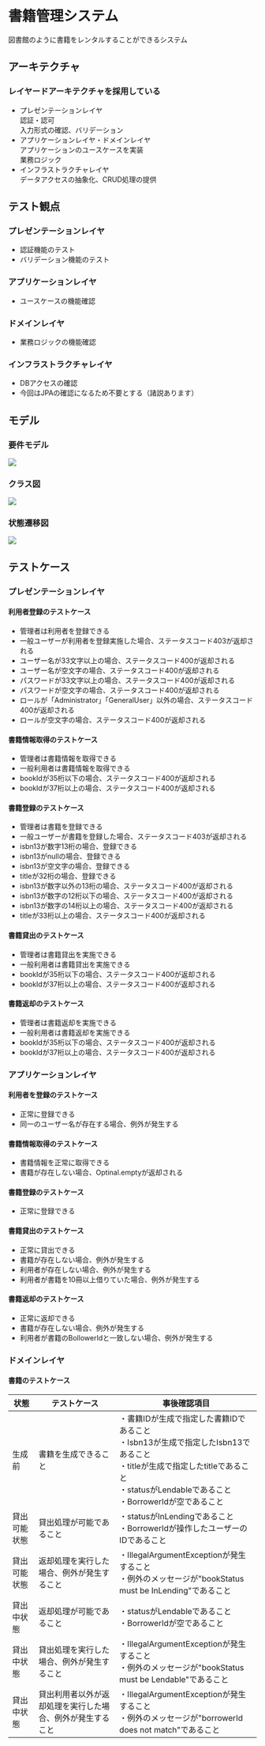 #  書籍管理システム
  
図書館のように書籍をレンタルすることができるシステム
  
##  アーキテクチャ
  
  
###  レイヤードアーキテクチャを採用している
  
* プレゼンテーションレイヤ  
認証・認可  
入力形式の確認、バリデーション  
* アプリケーションレイヤ・ドメインレイヤ  
アプリケーションのユースケースを実装  
業務ロジック  
* インフラストラクチャレイヤ  
データアクセスの抽象化、CRUD処理の提供  
  
##  テスト観点
  
  
###  プレゼンテーションレイヤ
  
* 認証機能のテスト
* バリデーション機能のテスト
  
###  アプリケーションレイヤ
  
* ユースケースの機能確認
  
###  ドメインレイヤ
  
* 業務ロジックの機能確認
  
###  インフラストラクチャレイヤ
  
* DBアクセスの確認
* 今回はJPAの確認になるため不要とする（諸説あります）
  
##  モデル
  
  
###  要件モデル
  
  

![](assets/a8417f8623ab540fd701e7efa67a37780.png?0.18532184414473285)  
  
###  クラス図
  
  

![](assets/a8417f8623ab540fd701e7efa67a37781.png?0.5726405272190389)  
  
###  状態遷移図
  
  

![](assets/a8417f8623ab540fd701e7efa67a37782.png?0.28266326881890924)  
  
##  テストケース
  
  
###  プレゼンテーションレイヤ
  
  
####  利用者登録のテストケース
  
* 管理者は利用者を登録できる
* 一般ユーザーが利用者を登録実施した場合、ステータスコード403が返却される
* ユーザー名が33文字以上の場合、ステータスコード400が返却される
* ユーザー名が空文字の場合、ステータスコード400が返却される
* パスワードが33文字以上の場合、ステータスコード400が返却される
* パスワードが空文字の場合、ステータスコード400が返却される
* ロールが「Administrator」「GeneralUser」以外の場合、ステータスコード400が返却される
* ロールが空文字の場合、ステータスコード400が返却される
  
####  書籍情報取得のテストケース
  
* 管理者は書籍情報を取得できる
* 一般利用者は書籍情報を取得できる
* bookIdが35桁以下の場合、ステータスコード400が返却される
* bookIdが37桁以上の場合、ステータスコード400が返却される
  
####  書籍登録のテストケース
  
* 管理者は書籍を登録できる
* 一般ユーザーが書籍を登録した場合、ステータスコード403が返却される
* isbn13が数字13桁の場合、登録できる
* isbn13がnullの場合、登録できる
* isbn13が空文字の場合、登録できる
* titleが32桁の場合、登録できる
* isbn13が数字以外の13桁の場合、ステータスコード400が返却される
* isbn13が数字の12桁以下の場合、ステータスコード400が返却される
* isbn13が数字の14桁以上の場合、ステータスコード400が返却される
* titleが33桁以上の場合、ステータスコード400が返却される
  
####  書籍貸出のテストケース
  
* 管理者は書籍貸出を実施できる
* 一般利用者は書籍貸出を実施できる
* bookIdが35桁以下の場合、ステータスコード400が返却される
* bookIdが37桁以上の場合、ステータスコード400が返却される
  
####  書籍返却のテストケース
  
* 管理者は書籍返却を実施できる
* 一般利用者は書籍返却を実施できる
* bookIdが35桁以下の場合、ステータスコード400が返却される
* bookIdが37桁以上の場合、ステータスコード400が返却される
  
###  アプリケーションレイヤ
  
####  利用者を登録のテストケース
  
* 正常に登録できる
* 同一のユーザー名が存在する場合、例外が発生する
  
####  書籍情報取得のテストケース
  
* 書籍情報を正常に取得できる
* 書籍が存在しない場合、Optinal.emptyが返却される
  
####  書籍登録のテストケース
  
* 正常に登録できる
  
####  書籍貸出のテストケース
  
* 正常に貸出できる
* 書籍が存在しない場合、例外が発生する
* 利用者が存在しない場合、例外が発生する
* 利用者が書籍を10冊以上借りていた場合、例外が発生する
  
####  書籍返却のテストケース
  
* 正常に返却できる
* 書籍が存在しない場合、例外が発生する
* 利用者が書籍のBollowerIdと一致しない場合、例外が発生する
  
###  ドメインレイヤ
  
####  書籍のテストケース
  
  
| 状態 | テストケース | 事後確認項目 |
|--|--|--|
|生成前| 書籍を生成できること | ・書籍IDが生成で指定した書籍IDであること <br> ・Isbn13が生成で指定したIsbn13であること <br> ・titleが生成で指定したtitleであること <br> ・statusがLendableであること <br> ・BorrowerIdが空であること |
|貸出可能状態| 貸出処理が可能であること | ・statusがInLendingであること <br> ・BorrowerIdが操作したユーザーのIDであること |
|貸出可能状態| 返却処理を実行した場合、例外が発生すること | ・IllegalArgumentExceptionが発生すること <br> ・例外のメッセージが"bookStatus must be InLending"であること |
|貸出中状態| 返却処理が可能であること | ・statusがLendableであること <br> ・BorrowerIdが空であること |
|貸出中状態| 貸出処理を実行した場合、例外が発生すること | ・IllegalArgumentExceptionが発生すること <br> ・例外のメッセージが"bookStatus must be Lendable"であること |
|貸出中状態| 貸出利用者以外が返却処理を実行した場合、例外が発生すること | ・IllegalArgumentExceptionが発生すること <br> ・例外のメッセージが"borrowerId does not match"であること |
  